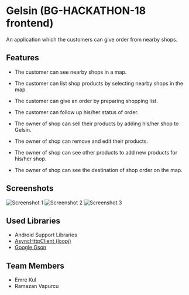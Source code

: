 # Gelsin (BG-HACKATHON-18 frontend)
An application which the customers can give order from nearby shops.

## Features
* The customer can see nearby shops in a map.
* The customer can list shop products by selecting nearby shops in the map.
* The customer can give an order by preparing shopping list.
* The customer can follow up his/her status of order.

* The owner of shop can sell their products by adding his/her shop to Gelsin.
* The owner of shop can remove and edit their products.
* The owner of shop can see other products to add new products for his/her shop.
* The owner of shop can see the destination of shop order on the map.

## Screenshots
![Screenshot 1](https://github.com/wmramazan/gelsin-frontend/blob/master/device-2018-02-18-100024.png?raw=true)
![Screenshot 2](https://github.com/wmramazan/gelsin-frontend/blob/master/device-2018-02-18-100109.png?raw=true)
![Screenshot 3](https://github.com/wmramazan/gelsin-frontend/blob/master/device-2018-02-18-100412.png?raw=true)

## Used Libraries
* Android Support Libraries
* [AsyncHttpClient (loopj)](https://github.com/loopj/android-async-http)
* [Google Gson](https://github.com/google/gson)

## Team Members
* Emre Kul
* Ramazan Vapurcu